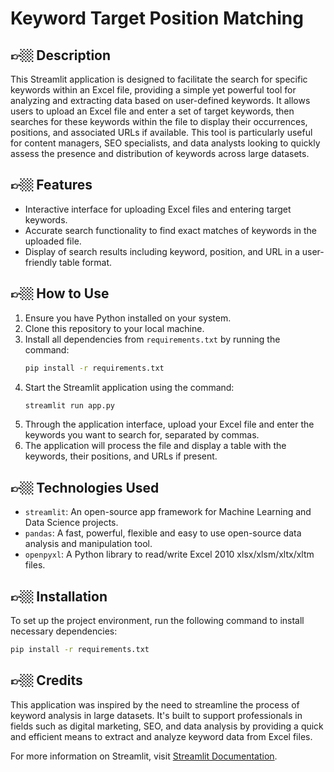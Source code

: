 
# Keyword Target Position Matching

## 👉🏼 Description
This Streamlit application is designed to facilitate the search for specific keywords within an Excel file, providing a simple yet powerful tool for analyzing and extracting data based on user-defined keywords. It allows users to upload an Excel file and enter a set of target keywords, then searches for these keywords within the file to display their occurrences, positions, and associated URLs if available. This tool is particularly useful for content managers, SEO specialists, and data analysts looking to quickly assess the presence and distribution of keywords across large datasets.

## 👉🏼 Features
- Interactive interface for uploading Excel files and entering target keywords.
- Accurate search functionality to find exact matches of keywords in the uploaded file.
- Display of search results including keyword, position, and URL in a user-friendly table format.

## 👉🏼 How to Use
1. Ensure you have Python installed on your system.
2. Clone this repository to your local machine.
3. Install all dependencies from `requirements.txt` by running the command:
   ```bash
   pip install -r requirements.txt
   ```
4. Start the Streamlit application using the command:
   ```bash
   streamlit run app.py
   ```
5. Through the application interface, upload your Excel file and enter the keywords you want to search for, separated by commas.
6. The application will process the file and display a table with the keywords, their positions, and URLs if present.

## 👉🏼 Technologies Used
- `streamlit`: An open-source app framework for Machine Learning and Data Science projects.
- `pandas`: A fast, powerful, flexible and easy to use open-source data analysis and manipulation tool.
- `openpyxl`: A Python library to read/write Excel 2010 xlsx/xlsm/xltx/xltm files.

## 👉🏼 Installation
To set up the project environment, run the following command to install necessary dependencies:
```bash
pip install -r requirements.txt
```

## 👉🏼 Credits
This application was inspired by the need to streamline the process of keyword analysis in large datasets. It's built to support professionals in fields such as digital marketing, SEO, and data analysis by providing a quick and efficient means to extract and analyze keyword data from Excel files.

For more information on Streamlit, visit [Streamlit Documentation](https://docs.streamlit.io/).

